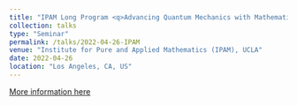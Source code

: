 ```yaml
---
title: "IPAM Long Program <q>Advancing Quantum Mechanics with Mathematics and Statistics</q>, 2022"
collection: talks
type: "Seminar"
permalink: /talks/2022-04-26-IPAM
venue: "Institute for Pure and Applied Mathematics (IPAM), UCLA"
date: 2022-04-26
location: "Los Angeles, CA, US"
---
```


[More information here](https://www.ipam.ucla.edu/programs/long-programs/advancing-quantum-mechanics-with-mathematics-and-statistics/?tab=overview)
